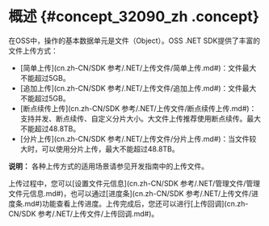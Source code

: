 # 概述 {#concept_32090_zh .concept}

在OSS中，操作的基本数据单元是文件（Object）。OSS .NET SDK提供了丰富的文件上传方式：

-   [简单上传](cn.zh-CN/SDK 参考/.NET/上传文件/简单上传.md#)：文件最大不能超过5GB。
-   [追加上传](cn.zh-CN/SDK 参考/.NET/上传文件/追加上传.md#)：文件最大不能超过5GB。
-   [断点续传上传](cn.zh-CN/SDK 参考/.NET/上传文件/断点续传上传.md#)：支持并发、断点续传、自定义分片大小。大文件上传推荐使用断点续传。最大不能超过48.8TB。
-   [分片上传](cn.zh-CN/SDK 参考/.NET/上传文件/分片上传.md#)：当文件较大时，可以使用分片上传，最大不能超过48.8TB。

**说明：** 各种上传方式的适用场景请参见开发指南中的上传文件。

上传过程中，您可以[设置文件元信息](cn.zh-CN/SDK 参考/.NET/管理文件/管理文件元信息.md#)，也可以通过[进度条](cn.zh-CN/SDK 参考/.NET/上传文件/进度条.md#)功能查看上传进度。上传完成后，您还可以进行[上传回调](cn.zh-CN/SDK 参考/.NET/上传文件/上传回调.md#)。

